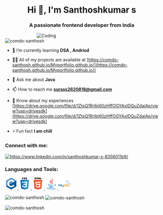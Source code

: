 <h1 align="center">Hi 👋, I'm Santhoshkumar s</h1>
<h3 align="center">A passionate frontend developer from India</h3>
<img align = "right" alt = "Coding" width = "400" src = "https://images.squarespace-cdn.com/content/v1/5769fc401b631bab1addb2ab/1541580611624-TE64QGKRJG8SWAIUS7NS/ke17ZwdGBToddI8pDm48kPoswlzjSVMM-SxOp7CV59BZw-zPPgdn4jUwVcJE1ZvWQUxwkmyExglNqGp0IvTJZamWLI2zvYWH8K3-s_4yszcp2ryTI0HqTOaaUohrI8PI6FXy8c9PWtBlqAVlUS5izpdcIXDZqDYvprRqZ29Pw0o/coding-freak.gif">

 <p align="left"> <img src="https://komarev.com/ghpvc/?username=comdo-santhosh&label=Profile%20views&color=0e75b6&style=flat" alt="comdo-santhosh" /> </p>

- 🌱 I’m currently learning **DSA , Andriod**

- 👨‍💻 All of my projects are available at [https://comdo-santhosh.github.io/Myportfolio.github.io/](https://comdo-santhosh.github.io/Myportfolio.github.io/)

- 💬 Ask me about **Java**

- 📫 How to reach me **surass2620818@gmail.com**

- 📄 Know about my experiences [https://drive.google.com/file/d/1ZtsQ1Rrlbjtl0zHffOGYAxlDQuZdaiAe/view?usp=drivesdk](https://drive.google.com/file/d/1ZtsQ1Rrlbjtl0zHffOGYAxlDQuZdaiAe/view?usp=drivesdk)

- ⚡ Fun fact **I am chill**

<h3 align="left">Connect with me:</h3>
<p align="left">
<a href="https://linkedin.com/in/https://www.linkedin.com/in/santhoshkumar-s-8356011b9/" target="blank"><img align="center" src="https://raw.githubusercontent.com/rahuldkjain/github-profile-readme-generator/master/src/images/icons/Social/linked-in-alt.svg" alt="https://www.linkedin.com/in/santhoshkumar-s-8356011b9/" height="30" width="40" /></a>
</p>

<h3 align="left">Languages and Tools:</h3>
<p align="left"> <a href="https://www.cprogramming.com/" target="_blank" rel="noreferrer"> <img src="https://raw.githubusercontent.com/devicons/devicon/master/icons/c/c-original.svg" alt="c" width="40" height="40"/> </a> <a href="https://www.w3schools.com/css/" target="_blank" rel="noreferrer"> <img src="https://raw.githubusercontent.com/devicons/devicon/master/icons/css3/css3-original-wordmark.svg" alt="css3" width="40" height="40"/> </a> <a href="https://www.w3.org/html/" target="_blank" rel="noreferrer"> <img src="https://raw.githubusercontent.com/devicons/devicon/master/icons/html5/html5-original-wordmark.svg" alt="html5" width="40" height="40"/> </a> <a href="https://www.java.com" target="_blank" rel="noreferrer"> <img src="https://raw.githubusercontent.com/devicons/devicon/master/icons/java/java-original.svg" alt="java" width="40" height="40"/> </a> <a href="https://www.mysql.com/" target="_blank" rel="noreferrer"> <img src="https://raw.githubusercontent.com/devicons/devicon/master/icons/mysql/mysql-original-wordmark.svg" alt="mysql" width="40" height="40"/> </a> </p>

<p><img align="left" src="https://github-readme-stats.vercel.app/api/top-langs?username=comdo-santhosh&show_icons=true&locale=en&layout=compact" alt="comdo-santhosh" /></p>

<p>&nbsp;<img align="center" src="https://github-readme-stats.vercel.app/api?username=comdo-santhosh&show_icons=true&locale=en" alt="comdo-santhosh" /></p>

<p><img align="center" src="https://github-readme-streak-stats.herokuapp.com/?user=comdo-santhosh&" alt="comdo-santhosh" /></p>
